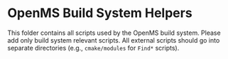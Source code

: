 OpenMS Build System Helpers
======

This folder contains all scripts used by the OpenMS build system. Please add
only build system relevant scripts. All external scripts should go into
separate directories (e.g., `cmake/modules` for `Find*` scripts).
